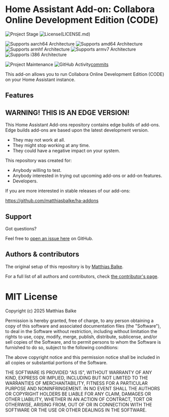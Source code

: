 # Home Assistant Add-on: Collabora Online Development Edition (CODE)

![Project Stage][project-stage-shield]
![License][license-shield](LICENSE.md)

![Supports aarch64 Architecture][aarch64-shield]
![Supports amd64 Architecture][amd64-shield]
![Supports armhf Architecture][armhf-shield]
![Supports armv7 Architecture][armv7-shield]
![Supports i386 Architecture][i386-shield]

![Project Maintenance][maintenance-shield]
![GitHub Activity][commits-shield][commits]

This add-on allows you to run Collabora Online Development Edition (CODE) on your Home Assistant instance.

## Features

## WARNING! THIS IS AN EDGE VERSION!

This Home Assistant Add-ons repository contains edge builds of add-ons.
Edge builds add-ons are based upon the latest development version.

- They may not work at all.
- They might stop working at any time.
- They could have a negative impact on your system.

This repository was created for:

- Anybody willing to test.
- Anybody interested in trying out upcoming add-ons or add-on features.
- Developers.

If you are more interested in stable releases of our add-ons:

<https://github.com/matthiasbalke/ha-addons>

## Support

Got questions?

Feel free to [open an issue here][issue] on GitHub.

## Authors & contributors

The original setup of this repository is by [Matthias Balke][matthiasbalke].

For a full list of all authors and contributors, check [the contributor's page][contributors].

# MIT License

Copyright (c) 2025 Matthias Balke

Permission is hereby granted, free of charge, to any person obtaining a copy
of this software and associated documentation files (the "Software"), to deal
in the Software without restriction, including without limitation the rights
to use, copy, modify, merge, publish, distribute, sublicense, and/or sell
copies of the Software, and to permit persons to whom the Software is
furnished to do so, subject to the following conditions:

The above copyright notice and this permission notice shall be included in all
copies or substantial portions of the Software.

THE SOFTWARE IS PROVIDED "AS IS", WITHOUT WARRANTY OF ANY KIND, EXPRESS OR
IMPLIED, INCLUDING BUT NOT LIMITED TO THE WARRANTIES OF MERCHANTABILITY,
FITNESS FOR A PARTICULAR PURPOSE AND NONINFRINGEMENT. IN NO EVENT SHALL THE
AUTHORS OR COPYRIGHT HOLDERS BE LIABLE FOR ANY CLAIM, DAMAGES OR OTHER
LIABILITY, WHETHER IN AN ACTION OF CONTRACT, TORT OR OTHERWISE, ARISING FROM,
OUT OF OR IN CONNECTION WITH THE SOFTWARE OR THE USE OR OTHER DEALINGS IN THE
SOFTWARE.

[project-stage-shield]: https://img.shields.io/badge/project%20stage-early%09testing-yellow.svg
[license-shield]: https://img.shields.io/github/license/matthiasbalke/addon-collabora-code
[release-shield]: https://img.shields.io/badge/version-main-blue.svg
[release]: matthiasbalke/addon-collabora-code/tree/main
[aarch64-shield]: https://img.shields.io/badge/aarch64-yes-green.svg
[amd64-shield]: https://img.shields.io/badge/amd64-yes-green.svg
[armhf-shield]: https://img.shields.io/badge/armhf-no-red.svg
[armv7-shield]: https://img.shields.io/badge/armv7-no-red.svg
[i386-shield]: https://img.shields.io/badge/i386-no-red.svg
[maintenance-shield]: https://img.shields.io/maintenance/yes/2025.svg
[commits-shield]: https://img.shields.io/github/commit-activity/y/matthiasbalke/addon-collabora-code.svg
[commits]: https://github.com/matthiasbalke/addon-collabora-code/commits/main
[ha-addons]: https://github.com/matthiasbalke/ha-addons
[my-ha-badge]: https://my.home-assistant.io/badges/supervisor_add_addon_repository.svg
[my-ha-url]: https://my.home-assistant.io/redirect/supervisor_add_addon_repository/?repository_url=https%3A%2F%2Fgithub.com%2Fmatthiasbalke%2Fha-addons
[issue]: https://github.com/matthiasbalke/addon-collabora-code/issues
[matthiasbalke]: https://github.com/matthiasbalke
[contributors]: https://github.com/matthiasbalke/addon-collabora-code/graphs/contributors
